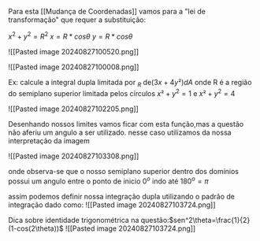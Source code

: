 Para esta [[Mudança de Coordenadas]] vamos para a "lei de transformação" que requer
a substituição:

$x^2+y^2=R^2$
$x=R*cos\theta$
$y=R*cos\theta$

![[Pasted image 20240827100520.png]]

![[Pasted image 20240827100008.png]]

Ex: calcule a integral dupla limitada por $_R$ de$(3x+4y²)dA$ onde R é a região do semiplano superior limitada pelos círculos $x²+y^2=1$ e $x²+y^2=4$ 

![[Pasted image 20240827102205.png]]

Desenhando nossos limites vamos ficar com esta função,mas a questão não aferiu um angulo a ser utilizado. nesse caso utilizamos da nossa interpretação da imagem

![[Pasted image 20240827103308.png]]

onde observa-se que o nosso semiplano superior dentro dos domínios possui um angulo entre o ponto de inicio $0^o$ indo até $180^o=\pi$

assim podemos definir nossa integração dupla utilizando o padrão de integração dado como:
![[Pasted image 20240827103724.png]]

Dica sobre identidade trigonométrica na questão:$sen^2\theta=\frac{1}{2}(1-cos(2\theta))$
![[Pasted image 20240827103724.png]]